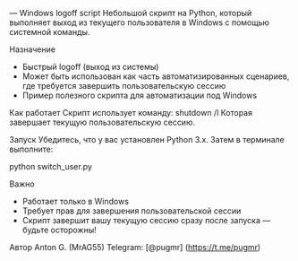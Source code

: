 — Windows logoff script
Небольшой скрипт на Python, который выполняет выход из текущего пользователя в Windows с помощью системной команды.

 Назначение
- Быстрый logoff (выход из системы)
- Может быть использован как часть автоматизированных сценариев, где требуется завершить пользовательскую сессию
- Пример полезного скрипта для автоматизации под Windows

 Как работает
Скрипт использует команду:
shutdown /l
Которая завершает текущую пользовательскую сессию.

 Запуск
Убедитесь, что у вас установлен Python 3.x. Затем в терминале выполните:

python switch_user.py

 Важно
- Работает только в Windows
- Требует прав для завершения пользовательской сессии
- Скрипт завершит вашу текущую сессию сразу после запуска — будьте осторожны!

Автор
Anton G. (MrAG55)
Telegram:
[@pugmr]
(https://t.me/pugmr)

